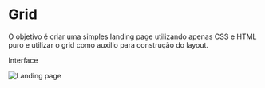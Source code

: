 # Grid

O objetivo é criar uma simples landing page utilizando apenas CSS e HTML puro e utilizar o grid como auxilio para construção do layout.

Interface

![Landing page](https://user-images.githubusercontent.com/86536293/124993819-461d5b80-e01b-11eb-9e42-fb51ea3c2125.png)
